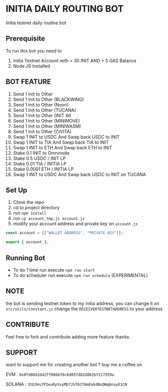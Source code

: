 # INITIA DAILY ROUTING BOT

Initia testnet daily routine bot

## Prerequisite

To run this bot you need to

1. Initia Testnet Account with > 30 INIT AND > 5 GAS Balance
2. Node JS Installed

## BOT FEATURE

1. Send 1 Init to Other
2. Send 1 Init to Other (BLACKWING)
3. Send 1 Init to Other (Noon)
4. Send 1 Init to Other (TUCANA)
5. Send 1 Init to Other (INIT AI)
6. Send 1 Init to Other (MINIMOVE)
7. Send 1 Init to Other (MINIWASM)
8. Send 1 Init to Other (CIVITA)
9. Swap 1 INIT to USDC And Swap back USDC to INIT
10. Swap 1 INIT to TIA And Swap back TIA to INIT
11. Swap 1 INIT to ETH And Swap back ETH to INIT
12. Stake 0.1 INIT to Omninode
13. Stake 0.5 USDC / INIT LP
14. Stake 0.01 TIA / INITIA LP
15. Stake 0.0001 ETH / INITIA LP
16. Swap 1 INIT to USDC And Swap back USDC to INIT on TUCANA

## Set Up

1. Clone the repo
2. cd to project directory
3. run `npm install`
4. run `cp account_tmp.js account.js`
5. modify your account address and private key on `account.js`

```js
const account = [["WALLET ADDRESS", "PRIVATE KEY"]];

export { account };
```

## Running Bot

- To do 1 time run execute `npm run start`
- To do scheduler run execute `npm run schedule` (EXPERIMENTAL)

## NOTE

the bot is sending testnet token to my initia address, you can change it on
`src/utils/constant.js` change the `RECEIVERTESTNETADDRESS` to your address

## CONTRIBUTE

Feel free to fork and contribute adding more feature thanks

## SUPPORT

want to support me for creating another bot ?
buy me a coffee on

EVM : `0x0fd08d2d42ff086bf8c6d057d02d802bf217559a`

SOLANA : `3tE3Hs7P2wuRyVxyMD7JSf8JTAmEekdNsQWqAnayE1CN`
